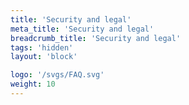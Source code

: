 ```yaml
---
title: 'Security and legal'
meta_title: 'Security and legal'
breadcrumb_title: 'Security and legal'
tags: 'hidden'
layout: 'block'

logo: '/svgs/FAQ.svg'
weight: 10
---
```

